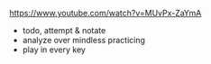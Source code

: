  https://www.youtube.com/watch?v=MUvPx-ZaYmA
- todo, attempt & notate
- analyze over mindless practicing
- play in every key
